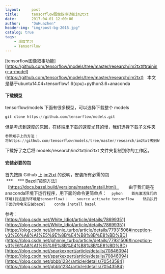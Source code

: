 ```yaml
---
layout:     post
title:      tensorflow图像叙事功能im2txt
date:       2017-04-01 12:00:00
author:     "DuHuazhen"
header-img: "img/post-bg-2015.jpg"
catalog: true
tags:
    - 深度学习
    - TensorFlow
---
```

[tensorflow图像叙事功能][https://github.com/tensorflow/models/tree/master/research/im2txt#training-a-model](https://github.com/tensorflow/models/tree/master/research/im2txt)  
本文是基于ubuntu14.04+tensorflow1.6(cpu)+python3.6+anaconda

#### 下载模型
tensorflow/models 下面有很多模型，可以选择下载整个 models
``` python
git clone https://github.com/tensorflow/models.git
``` 
但是考虑到速度的原因，在终端里下载的速度尤其的慢，我们选择下载子文件夹
```python
参照知乎上的方法：  
将https://github.com/tensorflow/models/tree/master/research/im2txt拷到http://kinolien.github.io/gitzip/中去，直接点击download即可下载。
```

下载好了之后将 models/research/im2txt/im2txt 文件夹复制到你的工作区。

#### 安装必要的包
首先按照 Github 上 [im2txt](https://github.com/tensorflow/models/tree/master/research/im2txt) 的说明，安装所有必需的包  
 ***
    *** Bazel[官网方法]（https://docs.bazel.build/versions/master/install.html）
        由于我们是在anaconda环境下运行程序，用下面的命令更简单点：
    ```pyhon
    首先激活我们的环境(我这里的环境是tensorflow)：
    source activate tensorflow
    然后执行下面的命令来安装bazel
    conda install bazel
    ```






参考：  
  [https://blog.csdn.net/White_Idiot/article/details/78699351](https://blog.csdn.net/White_Idiot/article/details/78699351)   
  [https://blog.csdn.net/johnnie_turbo/article/details/77931506#inception-v3%E6%A8%A1%E5%9E%8B%E4%B8%8B%E8%BD%BD](https://blog.csdn.net/johnnie_turbo/article/details/77931506#inception-v3%E6%A8%A1%E5%9E%8B%E4%B8%8B%E8%BD%BD)   
  [https://blog.csdn.net/sparkexpert/article/details/70846094](https://blog.csdn.net/sparkexpert/article/details/70846094)  
  [https://blog.csdn.net/gbbb1234/article/details/70543584](https://blog.csdn.net/gbbb1234/article/details/70543584)
